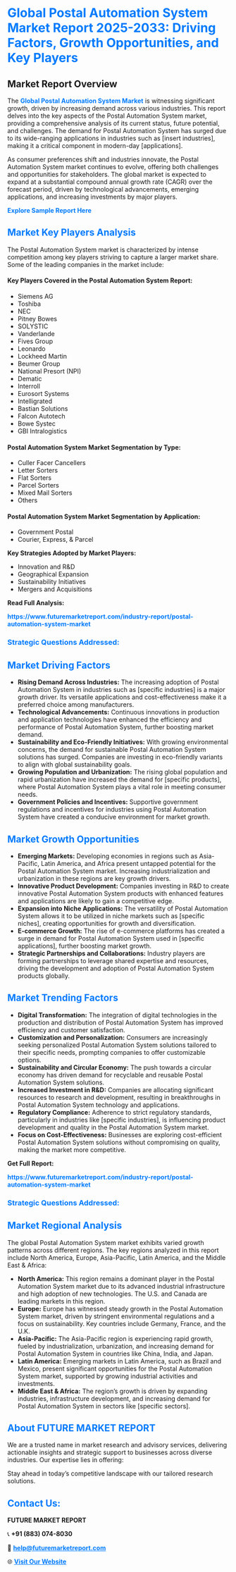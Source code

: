 <h1 style="color: #007BFF;">Global Postal Automation System Market Report 2025-2033: Driving Factors, Growth Opportunities, and Key Players</h1>

<section id="overview">
<h2>Market Report Overview</h2>
<p>The <a href="https://www.futuremarketreport.com/industry-report/postal-automation-system-market" style="color: #007BFF; text-decoration: none;"><strong>Global Postal Automation System Market</strong></a> is witnessing significant growth, driven by increasing demand across various industries. This report delves into the key aspects of the Postal Automation System market, providing a comprehensive analysis of its current status, future potential, and challenges. The demand for Postal Automation System has surged due to its wide-ranging applications in industries such as [insert industries], making it a critical component in modern-day [applications].</p>
<p>As consumer preferences shift and industries innovate, the Postal Automation System market continues to evolve, offering both challenges and opportunities for stakeholders. The global market is expected to expand at a substantial compound annual growth rate (CAGR) over the forecast period, driven by technological advancements, emerging applications, and increasing investments by major players.</p>
</section>

<section id="overview">
<p><a href="https://www.futuremarketreport.com/request-sample/reportId=57723" style="color: #007BFF; text-decoration: none;"><strong>Explore Sample Report Here</strong></a></p>
</section>

<section id="key-players">
<h2 style="color: #007BFF;">Market Key Players Analysis</h2>
<p>The Postal Automation System market is characterized by intense competition among key players striving to capture a larger market share. Some of the leading companies in the market include:</p>
<h4>Key Players Covered in the Postal Automation System Report:</h4>
<ul><li>Siemens AG</li><li>Toshiba</li><li>NEC</li><li>Pitney Bowes</li><li>SOLYSTIC</li><li>Vanderlande</li><li>Fives Group</li><li>Leonardo</li><li>Lockheed Martin</li><li>Beumer Group</li><li>National Presort (NPI)</li><li>Dematic</li><li>Interroll</li><li>Eurosort Systems</li><li>Intelligrated</li><li>Bastian Solutions</li><li>Falcon Autotech</li><li>Bowe Systec</li><li>GBI Intralogistics</li></ul>
<h4>Postal Automation System Market Segmentation by Type:</h4>
<ul><li>Culler Facer Cancellers</li><li>Letter Sorters</li><li>Flat Sorters</li><li>Parcel Sorters</li><li>Mixed Mail Sorters</li><li>Others</li></ul>

<h4>Postal Automation System Market Segmentation by Application:</h4>
<ul><li>Government Postal</li><li>Courier, Express, &amp; Parcel</li></ul>
<p><strong>Key Strategies Adopted by Market Players:</strong></p>
<ul>
<li>Innovation and R&D</li>
<li>Geographical Expansion</li>
<li>Sustainability Initiatives</li>
<li>Mergers and Acquisitions</li>
</ul>
</section>

<section>
<p><strong>Read Full Analysis: </strong></p><a href="https://www.futuremarketreport.com/industry-report/postal-automation-system-market" style="color: #007BFF; text-decoration: none;"><strong>https://www.futuremarketreport.com/industry-report/postal-automation-system-market</strong></a>
<h3 style="color: #007BFF;">Strategic Questions Addressed:</h3>
</section>

<section id="driving-factors">
<h2 style="color: #007BFF;">Market Driving Factors</h2>
<ul>
<li><strong>Rising Demand Across Industries:</strong> The increasing adoption of Postal Automation System in industries such as [specific industries] is a major growth driver. Its versatile applications and cost-effectiveness make it a preferred choice among manufacturers.</li>
<li><strong>Technological Advancements:</strong> Continuous innovations in production and application technologies have enhanced the efficiency and performance of Postal Automation System, further boosting market demand.</li>
<li><strong>Sustainability and Eco-Friendly Initiatives:</strong> With growing environmental concerns, the demand for sustainable Postal Automation System solutions has surged. Companies are investing in eco-friendly variants to align with global sustainability goals.</li>
<li><strong>Growing Population and Urbanization:</strong> The rising global population and rapid urbanization have increased the demand for [specific products], where Postal Automation System plays a vital role in meeting consumer needs.</li>
<li><strong>Government Policies and Incentives:</strong> Supportive government regulations and incentives for industries using Postal Automation System have created a conducive environment for market growth.</li>
</ul>
</section>

<section id="growth-opportunities">
<h2 style="color: #007BFF;">Market Growth Opportunities</h2>
<ul>
<li><strong>Emerging Markets:</strong> Developing economies in regions such as Asia-Pacific, Latin America, and Africa present untapped potential for the Postal Automation System market. Increasing industrialization and urbanization in these regions are key growth drivers.</li>
<li><strong>Innovative Product Development:</strong> Companies investing in R&D to create innovative Postal Automation System products with enhanced features and applications are likely to gain a competitive edge.</li>
<li><strong>Expansion into Niche Applications:</strong> The versatility of Postal Automation System allows it to be utilized in niche markets such as [specific niches], creating opportunities for growth and diversification.</li>
<li><strong>E-commerce Growth:</strong> The rise of e-commerce platforms has created a surge in demand for Postal Automation System used in [specific applications], further boosting market growth.</li>
<li><strong>Strategic Partnerships and Collaborations:</strong> Industry players are forming partnerships to leverage shared expertise and resources, driving the development and adoption of Postal Automation System products globally.</li>
</ul>
</section>

<section id="trending-factors">
<h2 style="color: #007BFF;">Market Trending Factors</h2>
<ul>
<li><strong>Digital Transformation:</strong> The integration of digital technologies in the production and distribution of Postal Automation System has improved efficiency and customer satisfaction.</li>
<li><strong>Customization and Personalization:</strong> Consumers are increasingly seeking personalized Postal Automation System solutions tailored to their specific needs, prompting companies to offer customizable options.</li>
<li><strong>Sustainability and Circular Economy:</strong> The push towards a circular economy has driven demand for recyclable and reusable Postal Automation System solutions.</li>
<li><strong>Increased Investment in R&D:</strong> Companies are allocating significant resources to research and development, resulting in breakthroughs in Postal Automation System technology and applications.</li>
<li><strong>Regulatory Compliance:</strong> Adherence to strict regulatory standards, particularly in industries like [specific industries], is influencing product development and quality in the Postal Automation System market.</li>
<li><strong>Focus on Cost-Effectiveness:</strong> Businesses are exploring cost-efficient Postal Automation System solutions without compromising on quality, making the market more competitive.</li>
</ul>
</section>

<section>
<p><strong>Get Full Report: </strong></p><a href="https://www.futuremarketreport.com/industry-report/postal-automation-system-market" style="color: #007BFF; text-decoration: none;"><strong>https://www.futuremarketreport.com/industry-report/postal-automation-system-market</strong></a>
<h3 style="color: #007BFF;">Strategic Questions Addressed:</h3>
</section>


<section id="regional-analysis">
<h2 style="color: #007BFF;">Market Regional Analysis</h2>
<p>The global Postal Automation System market exhibits varied growth patterns across different regions. The key regions analyzed in this report include North America, Europe, Asia-Pacific, Latin America, and the Middle East & Africa:</p>
<ul>
<li><strong>North America:</strong> This region remains a dominant player in the Postal Automation System market due to its advanced industrial infrastructure and high adoption of new technologies. The U.S. and Canada are leading markets in this region.</li>
<li><strong>Europe:</strong> Europe has witnessed steady growth in the Postal Automation System market, driven by stringent environmental regulations and a focus on sustainability. Key countries include Germany, France, and the U.K.</li>
<li><strong>Asia-Pacific:</strong> The Asia-Pacific region is experiencing rapid growth, fueled by industrialization, urbanization, and increasing demand for Postal Automation System in countries like China, India, and Japan.</li>
<li><strong>Latin America:</strong> Emerging markets in Latin America, such as Brazil and Mexico, present significant opportunities for the Postal Automation System market, supported by growing industrial activities and investments.</li>
<li><strong>Middle East & Africa:</strong> The region’s growth is driven by expanding industries, infrastructure development, and increasing demand for Postal Automation System in sectors like [specific sectors].</li>
</ul>
</section>

<footer>
<h2 style="color: #007BFF;">About FUTURE MARKET REPORT</h2>
<p>We are a trusted name in market research and advisory services, delivering actionable insights and strategic support to businesses across diverse industries. Our expertise lies in offering:</p>

<p>Stay ahead in today’s competitive landscape with our tailored research solutions.</p>

<h2 style="color: #007BFF;">Contact Us:</h2>
<p><strong>FUTURE MARKET REPORT</strong></p>
<p>📞 <strong>+91 (883) 074-8030</strong></p>
<p>📧 <strong><a href="mailto:help@futuremarketreport.com" style="color: #007BFF;">help@futuremarketreport.com</a></strong></p>
<p>🌐 <strong><a href="https://www.futuremarketreport.com/" style="color: #007BFF;">Visit Our Website</a></strong></p>
</footer>